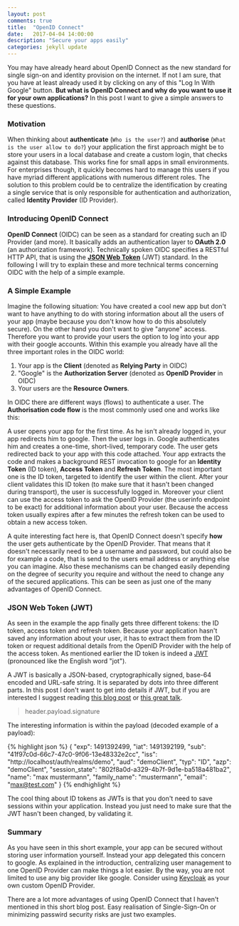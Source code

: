 ```yaml
---
layout: post
comments: true
title:  "OpenID Connect"
date:   2017-04-04 14:00:00
description: "Secure your apps easily"
categories: jekyll update
---
```

You may have already heard about OpenID Connect as the new standard for single sign-on and identity provision on the internet. If not I am sure, that you have at least already used it by clicking on any of this "Log In With Google" button. **But what is OpenID Connect and why do you want to use it for your own applications?** In this post I want to give a simple answers to these questions.

### Motivation

When thinking about **authenticate** (`Who is the user?`) and **authorise** (`What is the user allow to do?`) your application the first approach might be to store your users in a local database and create a custom login, that checks against this database. This works fine for small apps in small environments. For enterprises though, it quickly becomes hard to manage this users if you have myriad different applications with numerous different roles. The solution to this problem could be to centralize the identification by creating a single service that is only responsible for authentication and authorization, called **Identity Provider** (ID Provider).

### Introducing OpenID Connect

**OpenID Connect** (OIDC) can be seen as a standard for creating such an ID Provider (and more). It basically adds an authentication layer to **OAuth 2.0** (an authorization framework). Technically spoken OIDC specifies a RESTful HTTP API, that is using the [**JSON Web Token**](https://jwt.io/) (JWT) standard. In the following I will try to explain these and more technical terms concerning OIDC with the help of a simple example.

### A Simple Example

Imagine the following situation: You have created a cool new app but don't want to have anything to do with storing information about all the users of your app (maybe because you don't know how to do this absolutely secure). On the other hand you don't want to give "anyone" access. Therefore you want to provide your users the option to log into your app with their google accounts. Within this example you already have all the three important roles in the OIDC world:

1. Your app is the **Client** (denoted as **Relying Party** in OIDC)
2. "Google" is the **Authorization Server** (denoted as **OpenID Provider** in OIDC)
3. Your users are the **Resource Owners**.

In OIDC there are different ways (flows) to authenticate a user. The **Authorisation code flow** is the most commonly used one and works like this:

A user opens your app for the first time. As he isn't already logged in, your app redirects him to google. Then the user logs in. Google authenticates him and creates a one-time, short-lived, temporary code. The user gets redirected back to your app with this code attached. Your app extracts the code and makes a background REST invocation to google for an **Identity Token** (ID token), **Access Token** and **Refresh Token**. The most important one is the ID token, targeted to identify the user within the client. After your client validates this ID token (to make sure that it hasn't been changed during transport), the user is successfully logged in. Moreover your client can use the access token to ask the OpenID Provider (the userinfo endpoint to be exact) for additional information about your user. Because the access token usually expires after a few minutes the refresh token can be used to obtain a new access token.

A quite interesting fact here is, that OpenID Connect doesn't specify **how** the user gets authenticate by the OpenID Provider. That means that it doesn't necessarily need to be a username and password, but could also be for example a code, that is send to the users email address or anything else you can imagine. Also these mechanisms can be changed easily depending on the degree of security you require and without the need to change any of the secured applications. This can be seen as just one of the many advantages of OpenID Connect.

### JSON Web Token (JWT)

As seen in the example the app finally gets three different tokens: the ID token, access token and refresh token. Because your application hasn't saved any information about your user, it has to extract them from the ID token or request additional details from the OpenID Provider with the help of the access token. As mentioned earlier the ID token is indeed a [JWT](https://jwt.io/) (pronounced like the English word "jot"). 

A JWT is basically a JSON-based, cryptographically signed, base-64 encoded and URL-safe string. It is separated by dots into three different parts. In this post I don't want to get into details if JWT, but if you are interested I suggest reading [this blog post](https://medium.com/vandium-software/5-easy-steps-to-understanding-json-web-tokens-jwt-1164c0adfcec) or [this great talk](https://www.youtube.com/watch?v=67mezK3NzpU).

>header.payload.signature

The interesting information is within the payload (decoded example of a payload):

{% highlight json %}
{ 
  "exp": 1491392499,
  "iat": 1491392199,
  "sub": "41f97c0d-66c7-47c0-9f06-13e48332e2cc",
  "iss": "http://localhost/auth/realms/demo", 
  "aud": "demoClient",
  "typ": "ID",
  "azp": "demoClient",
  "session_state": "802f8a0d-a329-4b7f-9d1e-ba518a481ba2",
  "name": "max mustermann",
  "family_name": "mustermann",
  "email": "max@test.com"
}
{% endhighlight %}

The cool thing about ID tokens as JWTs is that you don't need to save sessions within your application. Instead you just need to make sure that the JWT hasn't been changed, by validating it.

### Summary

As you have seen in this short example, your app can be secured without storing user information yourself. Instead your app delegated this concern to google. As explained in the introduction, centralizing user management to one OpenID Provider can make things a lot easier. By the way, you are not limited to use any big provider like google. Consider using [Keycloak](http://www.keycloak.org/) as your own custom OpenID Provider.

There are a lot more advantages of using OpenID Connect that I haven't mentioned in this short blog post. Easy realisation of Single-Sign-On or minimizing passwird security risks are just two examples. 